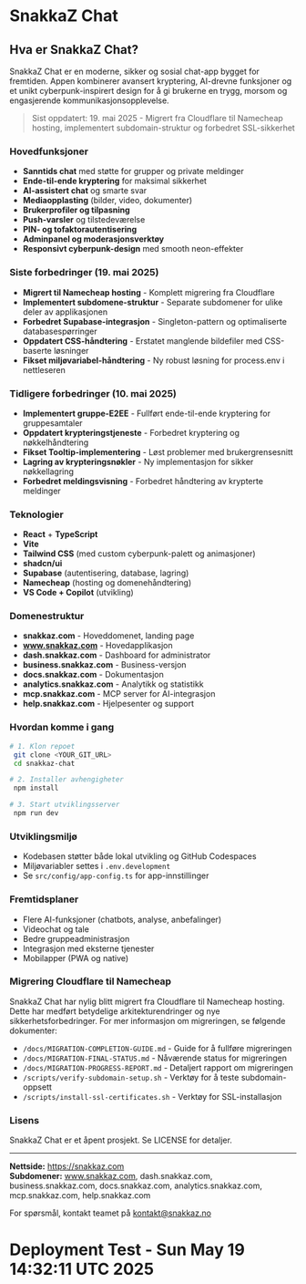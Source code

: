 # SnakkaZ Chat

## Hva er SnakkaZ Chat?

SnakkaZ Chat er en moderne, sikker og sosial chat-app bygget for fremtiden. Appen kombinerer avansert kryptering, AI-drevne funksjoner og et unikt cyberpunk-inspirert design for å gi brukerne en trygg, morsom og engasjerende kommunikasjonsopplevelse.

> Sist oppdatert: 19. mai 2025 - Migrert fra Cloudflare til Namecheap hosting, implementert subdomain-struktur og forbedret SSL-sikkerhet

### Hovedfunksjoner
- **Sanntids chat** med støtte for grupper og private meldinger
- **Ende-til-ende kryptering** for maksimal sikkerhet
- **AI-assistert chat** og smarte svar
- **Mediaopplasting** (bilder, video, dokumenter)
- **Brukerprofiler og tilpasning**
- **Push-varsler** og tilstedeværelse
- **PIN- og tofaktorautentisering**
- **Adminpanel og moderasjonsverktøy**
- **Responsivt cyberpunk-design** med smooth neon-effekter

### Siste forbedringer (19. mai 2025)
- **Migrert til Namecheap hosting** - Komplett migrering fra Cloudflare
- **Implementert subdomene-struktur** - Separate subdomener for ulike deler av applikasjonen
- **Forbedret Supabase-integrasjon** - Singleton-pattern og optimaliserte databasespørringer
- **Oppdatert CSS-håndtering** - Erstatet manglende bildefiler med CSS-baserte løsninger
- **Fikset miljøvariabel-håndtering** - Ny robust løsning for process.env i nettleseren

### Tidligere forbedringer (10. mai 2025)
- **Implementert gruppe-E2EE** - Fullført ende-til-ende kryptering for gruppesamtaler
- **Oppdatert krypteringstjeneste** - Forbedret kryptering og nøkkelhåndtering
- **Fikset Tooltip-implementering** - Løst problemer med brukergrensesnitt
- **Lagring av krypteringsnøkler** - Ny implementasjon for sikker nøkkellagring
- **Forbedret meldingsvisning** - Forbedret håndtering av krypterte meldinger

### Teknologier
- **React** + **TypeScript**
- **Vite**
- **Tailwind CSS** (med custom cyberpunk-palett og animasjoner)
- **shadcn/ui**
- **Supabase** (autentisering, database, lagring)
- **Namecheap** (hosting og domenehåndtering)
- **VS Code + Copilot** (utvikling)

### Domenestruktur
- **snakkaz.com** - Hoveddomenet, landing page
- **www.snakkaz.com** - Hovedapplikasjon
- **dash.snakkaz.com** - Dashboard for administrator
- **business.snakkaz.com** - Business-versjon
- **docs.snakkaz.com** - Dokumentasjon
- **analytics.snakkaz.com** - Analytikk og statistikk
- **mcp.snakkaz.com** - MCP server for AI-integrasjon
- **help.snakkaz.com** - Hjelpesenter og support

### Hvordan komme i gang

```sh
# 1. Klon repoet
 git clone <YOUR_GIT_URL>
 cd snakkaz-chat

# 2. Installer avhengigheter
 npm install

# 3. Start utviklingsserver
 npm run dev
```

### Utviklingsmiljø
- Kodebasen støtter både lokal utvikling og GitHub Codespaces
- Miljøvariabler settes i `.env.development`
- Se `src/config/app-config.ts` for app-innstillinger

### Fremtidsplaner
- Flere AI-funksjoner (chatbots, analyse, anbefalinger)
- Videochat og tale
- Bedre gruppeadministrasjon
- Integrasjon med eksterne tjenester
- Mobilapper (PWA og native)

### Migrering Cloudflare til Namecheap
SnakkaZ Chat har nylig blitt migrert fra Cloudflare til Namecheap hosting. Dette har medført betydelige arkitekturendringer og nye sikkerhetsforbedringer. For mer informasjon om migreringen, se følgende dokumenter:

- `/docs/MIGRATION-COMPLETION-GUIDE.md` - Guide for å fullføre migreringen
- `/docs/MIGRATION-FINAL-STATUS.md` - Nåværende status for migreringen
- `/docs/MIGRATION-PROGRESS-REPORT.md` - Detaljert rapport om migreringen
- `/scripts/verify-subdomain-setup.sh` - Verktøy for å teste subdomain-oppsett
- `/scripts/install-ssl-certificates.sh` - Verktøy for SSL-installasjon

### Lisens
SnakkaZ Chat er et åpent prosjekt. Se LICENSE for detaljer.

---

**Nettside:** https://snakkaz.com  
**Subdomener:** www.snakkaz.com, dash.snakkaz.com, business.snakkaz.com, docs.snakkaz.com, analytics.snakkaz.com, mcp.snakkaz.com, help.snakkaz.com

For spørsmål, kontakt teamet på [kontakt@snakkaz.no](mailto:kontakt@snakkaz.no)
# Deployment Test - Sun May 19 14:32:11 UTC 2025
